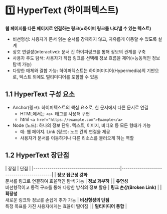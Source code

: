 # 1️⃣ HyperText (하이퍼텍스트)
**웹 페이지를 다른 페이지로 연결하는 링크(=하이퍼 링크를 나타낼 수 있는 텍스트)**
- 비선형성: 사용자가 문서 읽는 순서를 강제하지 않고, 자유롭게 이동할 수 있도록 설계
- 상호 연결성(interactive): 문서 간 하이퍼링크를 통해 정보의 관계를 구축
- 사용자 주도 탐색: 사용자가 직접 링크를 선택해 정보 흐름을 제어(=능동적인 정보 탐색 가능)
- 다양한 매체와 결합 가능: 하이퍼텍스트는 하이퍼미디어(Hypermedia)의 기반으로, 텍스트 외에도 멀티미디어를 포함할 수 있음

## 1.1 HyperText 구성 요소
  - Anchor(링크): 하이퍼텍스트의 핵심 요소로, 한 문서에서 다른 문서로 연결
    - HTML에서는 `<a> `태그를 사용해 구현
    - html `<a href="https://example.com">Example</a>`
- Node (노드): 하나의 정보 단위. 텍스트, 이미지, 비디오 등 모든 형태가 가능
  - 예: 웹 페이지.
 Link (링크): 노드 간의 연결을 제공
  - 사용자가 문서를 이동하거나 다른 리소스를 불러오게 하는 역할
  
## 1.2 HyperText 장단점
   | 장점                                        | 단점                                        |
    |-------------------------------------------|-------------------------------------------|
    | **정보 접근성 강화**<br/>문서를 링크로 연결하여 효율적인 탐색 가능 | **정보 과부하**                                |
    | **유연성**<br/>비선형적이고 동적 구조를 통해 다양한 방식의 정보 활용 | **링크 손상(Broken Link)**                    |
    | **확장성**<br/>새로운 링크와 정보를 손쉽게 추가 가능         | **비선형성의 단점**<br/>특정 목표를 가진 사용자에게는 효율이 떨어짐 |
    | **멀티미디어 통합**                              |

